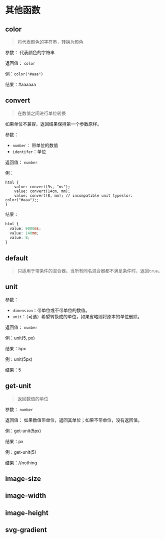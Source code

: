 # 其他函数

## color

> 将代表颜色的字符串，转换为颜色

参数： 代表颜色的字符串

返回值： `color`

例：`color("#aaa")`

结果：#aaaaaa

## convert

> 在数值之间进行单位转换

如果单位不兼容，返回结果保持第一个参数原样。

参数：

-   `number`： 带单位的数值
-   `identifer`：单位

返回值： `number`

例：

```less
html {
	value: convert(9s, "ms");
	value: convert(14cm, mm);
	value: convert(8, mm); // incompatible unit typeslor: color("#aaa");;
}
```

结果：

```css
html {
  value: 9000ms;
  value: 140mm;
  value: 8;
}
```

## default

> 只适用于带条件的混合器。当所有同名混合器都不满足条件时，返回`true`。

## unit

参数：

-   `dimension`：带单位或不带单位的数值。
-   `unit`：（可选）希望转换成的单位，如果省略则将原本的单位删除。

返回值： `number`

例：unit(5, px)

结果：5px

例：unit(5px)

结果：5

## get-unit

> 返回数值的单位

参数： `number`

返回值： 如果数值带单位，返回其单位；如果不带单位，没有返回值。

例：get-unit(5px)

结果：px

例：get-unit(5)

结果：//nothing

## image-size

## image-width

## image-height

## svg-gradient
